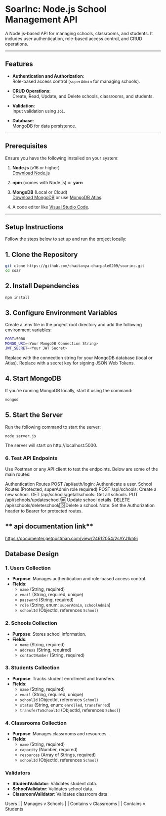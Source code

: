 
# **SoarInc: Node.js School Management API**

A Node.js-based API for managing schools, classrooms, and students. It includes user authentication, role-based access control, and CRUD operations.

---

## **Features**

- **Authentication and Authorization**:  
  Role-based access control (`superAdmin` for managing schools).
  
- **CRUD Operations**:  
  Create, Read, Update, and Delete schools, classrooms, and students.

- **Validation**:  
  Input validation using `Joi`.

- **Database**:  
  MongoDB for data persistence.

---

## **Prerequisites**

Ensure you have the following installed on your system:

1. **Node.js** (v16 or higher)  
   [Download Node.js](https://nodejs.org/)
   
2. **npm** (comes with Node.js) or **yarn**

3. **MongoDB** (Local or Cloud)  
   [Download MongoDB](https://www.mongodb.com/try/download/community) or use [MongoDB Atlas](https://www.mongodb.com/cloud/atlas).

4. A code editor like [Visual Studio Code](https://code.visualstudio.com/).

---

## **Setup Instructions**

Follow the steps below to set up and run the project locally:

## **1. Clone the Repository**
```bash
git clone https://github.com/chaitanya-dharpale0209/soarinc.git
cd soar
```

## **2. Install Dependencies**
```bash
npm install
```


## **3. Configure Environment Variables**
Create a .env file in the project root directory and add the following environment variables:
```bash
PORT=5000
MONGO_URI=<Your MongoDB Connection String>
JWT_SECRET=<Your JWT Secret>
```

Replace <Your MongoDB Connection String> with the connection string for your MongoDB database (local or Atlas).
Replace <Your JWT Secret> with a secret key for signing JSON Web Tokens.


## **4. Start MongoDB**
If you’re running MongoDB locally, start it using the command:
```bash
mongod
```

## **5. Start the Server**
Run the following command to start the server:
```bash
node server.js
```

The server will start on http://localhost:5000.

### **6. Test API Endpoints**
Use Postman or any API client to test the endpoints. Below are some of the main routes:

Authentication Routes
POST /api/auth/login: Authenticate a user.
School Routes (Protected, superAdmin role required)
POST /api/schools: Create a new school.
GET /api/schools/getallschools: Get all schools.
PUT /api/schools/updateschool/:id: Update school details.
DELETE /api/schools/deleteschool/:id: Delete a school.
Note: Set the Authorization header to Bearer <token> for protected routes.


## ** api documentation link**
https://documenter.getpostman.com/view/24612054/2sAYJ1kh9i



## Database Design

### 1. Users Collection
- **Purpose**: Manages authentication and role-based access control.
- **Fields**:
  - `name` (String, required)
  - `email` (String, required, unique)
  - `password` (String, required)
  - `role` (String, enum: `superAdmin`, `schoolAdmin`)
  - `schoolId` (ObjectId, references `School`)

### 2. Schools Collection
- **Purpose**: Stores school information.
- **Fields**:
  - `name` (String, required)
  - `address` (String, required)
  - `contactNumber` (String, required)

### 3. Students Collection
- **Purpose**: Tracks student enrollment and transfers.
- **Fields**:
  - `name` (String, required)
  - `email` (String, required, unique)
  - `schoolId` (ObjectId, references `School`)
  - `status` (String, enum: `enrolled`, `transferred`)
  - `transferToSchoolId` (ObjectId, references `School`)

### 4. Classrooms Collection
- **Purpose**: Manages classrooms and resources.
- **Fields**:
  - `name` (String, required)
  - `capacity` (Number, required)
  - `resources` (Array of Strings, required)
  - `schoolId` (ObjectId, references `School`)

### Validators
- **StudentValidator**: Validates student data.
- **SchoolValidator**: Validates school data.
- **ClassroomValidator**: Validates classroom data.

Users
  |
  | Manages
  v
Schools
  |
  | Contains
  v
Classrooms
  |
  | Contains
  v
Students
